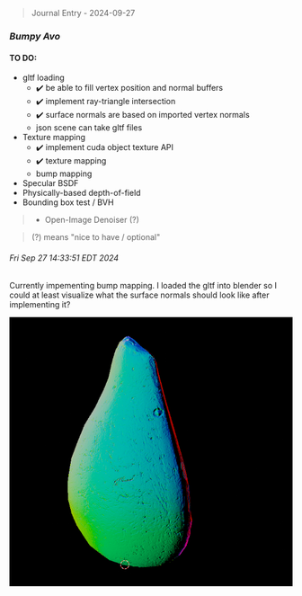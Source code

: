 > Journal Entry - 2024-09-27
### *Bumpy Avo*

#### TO DO: 

* gltf loading
    * ✔️ be able to fill vertex position and normal buffers
    * ✔️ implement ray-triangle intersection
    * ✔️ surface normals are based on imported vertex normals
    * json scene can take gltf files
* Texture mapping
    * ✔️ implement cuda object texture API
    * ✔️ texture mapping
    * bump mapping
* Specular BSDF
* Physically-based depth-of-field
* Bounding box test / BVH
> * Open-Image Denoiser (?)

> (?) means "nice to have / optional"

###### Fri Sep 27 14:33:51 EDT 2024

Currently impementing bump mapping. I loaded the gltf into blender so I could at least visualize what the surface normals should look like after implementing it?

![alt text](img/journal_2024-09-27/avacadoreference.png)